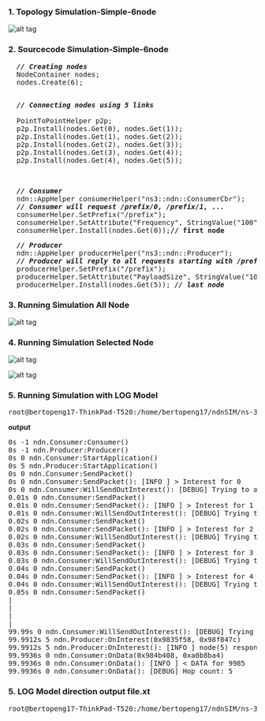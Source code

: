 
### 1. Topology Simulation-Simple-6node

![alt tag](https://github.com/syaifulahdan/ndndlearn/blob/master/SecenarioNDN-Simple/image/Screenshot%20from%202016-09-22%2022-57-38.png)



### 2. Sourcecode Simulation-Simple-6node


<pre>
  <i><b>// Creating nodes</b></i>
  NodeContainer nodes;
  nodes.Create(6);
</pre>
  
<pre>  
  <i><b>// Connecting nodes using 5 links</b></i>

  PointToPointHelper p2p;
  p2p.Install(nodes.Get(0), nodes.Get(1));
  p2p.Install(nodes.Get(1), nodes.Get(2));
  p2p.Install(nodes.Get(2), nodes.Get(3));
  p2p.Install(nodes.Get(3), nodes.Get(4));
  p2p.Install(nodes.Get(4), nodes.Get(5));
</b>
</pre>

<pre>

  <i><b>// Consumer</b></i>
  ndn::AppHelper consumerHelper("ns3::ndn::ConsumerCbr");
  <i><b>// Consumer will request /prefix/0, /prefix/1, ...</i></b>
  consumerHelper.SetPrefix("/prefix");
  consumerHelper.SetAttribute("Frequency", StringValue("100"));<b> // 100 interests a second</b>
  consumerHelper.Install(nodes.Get(0));<b>// first node</b>
</pre>

<pre>
  <i><b>// Producer</b></i>
  ndn::AppHelper producerHelper("ns3::ndn::Producer");
  <i><b>// Producer will reply to all requests starting with /prefix</b></i>
  producerHelper.SetPrefix("/prefix");
  producerHelper.SetAttribute("PayloadSize", StringValue("1024"));
  producerHelper.Install(nodes.Get(5)); <i><b>// last node</b></i>
</pre>

### 3. Running Simulation All Node

![alt tag](https://github.com/syaifulahdan/ndndlearn/blob/master/SecenarioNDN-Simple/image/Screenshot%20from%202016-09-22%2023-49-37.png)


### 4. Running Simulation Selected Node

![alt tag](https://github.com/syaifulahdan/ndndlearn/blob/master/SecenarioNDN-Simple/image/Screenshot%20from%202016-09-23%2000-19-43.png)

![alt tag](https://github.com/syaifulahdan/ndndlearn/blob/master/SecenarioNDN-Simple/image/Screenshot%20from%202016-09-23%2000-23-21.png)


### 5. Running Simulation with LOG Model

<pre>
root@bertopeng17-ThinkPad-T520:/home/bertopeng17/ndnSIM/ns-3#  <b>NS_LOG=ndn.Producer:ndn.Consumer ./waf --run=ndn-simple2</b>
</pre>

<b>output</b>
<pre>
0s -1 ndn.Consumer:Consumer()
0s -1 ndn.Producer:Producer()
0s 0 ndn.Consumer:StartApplication()
0s 5 ndn.Producer:StartApplication()
0s 0 ndn.Consumer:SendPacket()
0s 0 ndn.Consumer:SendPacket(): [INFO ] > Interest for 0
0s 0 ndn.Consumer:WillSendOutInterest(): [DEBUG] Trying to add 0 with +0.0ns. already 0 items
0.01s 0 ndn.Consumer:SendPacket()
0.01s 0 ndn.Consumer:SendPacket(): [INFO ] > Interest for 1
0.01s 0 ndn.Consumer:WillSendOutInterest(): [DEBUG] Trying to add 1 with +10000000.0ns. already 1 items
0.02s 0 ndn.Consumer:SendPacket()
0.02s 0 ndn.Consumer:SendPacket(): [INFO ] > Interest for 2
0.02s 0 ndn.Consumer:WillSendOutInterest(): [DEBUG] Trying to add 2 with +20000000.0ns. already 2 items
0.03s 0 ndn.Consumer:SendPacket()
0.03s 0 ndn.Consumer:SendPacket(): [INFO ] > Interest for 3
0.03s 0 ndn.Consumer:WillSendOutInterest(): [DEBUG] Trying to add 3 with +30000000.0ns. already 3 items
0.04s 0 ndn.Consumer:SendPacket()
0.04s 0 ndn.Consumer:SendPacket(): [INFO ] > Interest for 4
0.04s 0 ndn.Consumer:WillSendOutInterest(): [DEBUG] Trying to add 4 with +40000000.0ns. already 4 items
0.05s 0 ndn.Consumer:SendPacket()
|
|
|
|
99.99s 0 ndn.Consumer:WillSendOutInterest(): [DEBUG] Trying to add 9999 with +99990000000.0ns. already 14 items
99.9912s 5 ndn.Producer:OnInterest(0x9835f58, 0x98f847c)
99.9912s 5 ndn.Producer:OnInterest(): [INFO ] node(5) responding with Data: /prefix/%FE%27%0A
99.9936s 0 ndn.Consumer:OnData(0x984b408, 0xa0b8ba4)
99.9936s 0 ndn.Consumer:OnData(): [INFO ] < DATA for 9985
99.9936s 0 ndn.Consumer:OnData(): [DEBUG] Hop count: 5
</pre>

### 5.  LOG Model direction output file.xt
<pre>
root@bertopeng17-ThinkPad-T520:/home/bertopeng17/ndnSIM/ns-3#  <b>NS_LOG=ndn.Producer:ndn.Consumer ./waf --run=ndn-simple2 2> LOG_Simple2.txt</b>
</pre>
